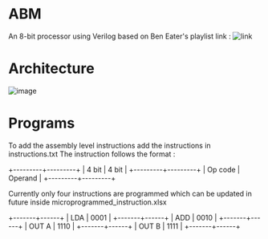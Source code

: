 # ABM
An 8-bit processor using Verilog based on Ben Eater's playlist link : ![link](https://www.youtube.com/playlist?list=PLowKtXNTBypGqImE405J2565dvjafglHU.)

# Architecture
![image](https://github.com/Sheldon38/ABM/assets/109095852/c92d3ede-27a2-40ad-adcd-51cec0b8e38a)

# Programs
To add the assembly level instructions add the instructions in instructions.txt
The instruction follows the format : 

+---------+---------+
| 4 bit   | 4 bit   |
+---------+---------+
| Op code | Operand |
+---------+---------+

Currently only four instructions are programmed which can be updated in future inside microprogrammed_instruction.xlsx

+-------+------+
| LDA   | 0001 |
+-------+------+
| ADD   | 0010 |
+-------+------+
| OUT A | 1110 |
+-------+------+
| OUT B | 1111 |
+-------+------+



